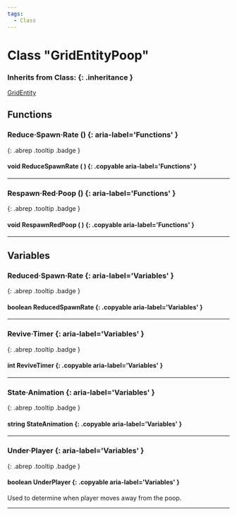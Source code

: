 ```yaml
---
tags:
  - Class
---
```

# Class "GridEntityPoop"
### Inherits from Class: {: .inheritance }
[GridEntity](GridEntity.md)
## Functions
### Reduce·Spawn·Rate () {: aria-label='Functions' }
[ ](#){: .abrep .tooltip .badge }
#### void ReduceSpawnRate ( ) {: .copyable aria-label='Functions' }

___
### Respawn·Red·Poop () {: aria-label='Functions' }
[ ](#){: .abrep .tooltip .badge }
#### void RespawnRedPoop ( ) {: .copyable aria-label='Functions' }

___
## Variables
### Reduced·Spawn·Rate {: aria-label='Variables' }
[ ](#){: .abrep .tooltip .badge }
#### boolean ReducedSpawnRate  {: .copyable aria-label='Variables' }

___
### Revive·Timer {: aria-label='Variables' }
[ ](#){: .abrep .tooltip .badge }
#### int ReviveTimer  {: .copyable aria-label='Variables' }

___
### State·Animation {: aria-label='Variables' }
[ ](#){: .abrep .tooltip .badge }
#### string StateAnimation  {: .copyable aria-label='Variables' }

___
### Under·Player {: aria-label='Variables' }
[ ](#){: .abrep .tooltip .badge }
#### boolean UnderPlayer  {: .copyable aria-label='Variables' }
Used to determine when player moves away from the poop.
___
